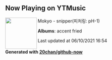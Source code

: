 ## Now Playing on YTMusic

[<img align="left" width="100" src="https://lh3.googleusercontent.com/71Ur0P4AJrEXAT7z1s-EP9fXMbIUfh5m9AUqkykCh4ZBvkTKzIoxH0BKlshkpSWrh6rqhvGKe809zBYQpQ">](https://music.youtube.com/watch?v=-1MAG9mf6Do)

Mokyo - snipper(피처링: pH-1)

**Albums**: accent fried

Last updated at 06/10/2021 16:54

#### Generated with [20chan/github-now](https://github.com/20chan/github-now)
